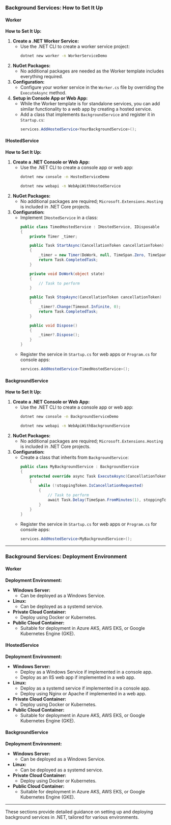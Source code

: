 ### Background Services: How to Set It Up

#### Worker
**How to Set It Up:**
1. **Create a .NET Worker Service:**
   - Use the .NET CLI to create a worker service project:
     ```bash
     dotnet new worker -n WorkerServiceDemo
     ```
2. **NuGet Packages:**
   - No additional packages are needed as the Worker template includes everything required.
3. **Configuration:**
   - Configure your worker service in the `Worker.cs` file by overriding the `ExecuteAsync` method.
4. **Setup in Console App or Web App:**
   - While the Worker template is for standalone services, you can add similar functionality to a web app by creating a hosted service.
   - Add a class that implements `BackgroundService` and register it in `Startup.cs`:
     ```csharp
     services.AddHostedService<YourBackgroundService>();
     ```

#### IHostedService
**How to Set It Up:**
1. **Create a .NET Console or Web App:**
   - Use the .NET CLI to create a console app or web app:
     ```bash
     dotnet new console -n HostedServiceDemo
     ```
     ```bash
     dotnet new webapi -n WebApiWithHostedService
     ```
2. **NuGet Packages:**
   - No additional packages are required; `Microsoft.Extensions.Hosting` is included in .NET Core projects.
3. **Configuration:**
   - Implement `IHostedService` in a class:
     ```csharp
     public class TimedHostedService : IHostedService, IDisposable
     {
         private Timer _timer;

         public Task StartAsync(CancellationToken cancellationToken)
         {
             _timer = new Timer(DoWork, null, TimeSpan.Zero, TimeSpan.FromMinutes(1));
             return Task.CompletedTask;
         }

         private void DoWork(object state)
         {
             // Task to perform
         }

         public Task StopAsync(CancellationToken cancellationToken)
         {
             _timer?.Change(Timeout.Infinite, 0);
             return Task.CompletedTask;
         }

         public void Dispose()
         {
             _timer?.Dispose();
         }
     }
     ```
   - Register the service in `Startup.cs` for web apps or `Program.cs` for console apps:
     ```csharp
     services.AddHostedService<TimedHostedService>();
     ```

#### BackgroundService
**How to Set It Up:**
1. **Create a .NET Console or Web App:**
   - Use the .NET CLI to create a console app or web app:
     ```bash
     dotnet new console -n BackgroundServiceDemo
     ```
     ```bash
     dotnet new webapi -n WebApiWithBackgroundService
     ```
2. **NuGet Packages:**
   - No additional packages are required; `Microsoft.Extensions.Hosting` is included in .NET Core projects.
3. **Configuration:**
   - Create a class that inherits from `BackgroundService`:
     ```csharp
     public class MyBackgroundService : BackgroundService
     {
         protected override async Task ExecuteAsync(CancellationToken stoppingToken)
         {
             while (!stoppingToken.IsCancellationRequested)
             {
                 // Task to perform
                 await Task.Delay(TimeSpan.FromMinutes(1), stoppingToken);
             }
         }
     }
     ```
   - Register the service in `Startup.cs` for web apps or `Program.cs` for console apps:
     ```csharp
     services.AddHostedService<MyBackgroundService>();
     ```

---

### Background Services: Deployment Environment

#### Worker
**Deployment Environment:**
- **Windows Server:**
  - Can be deployed as a Windows Service.
- **Linux:**
  - Can be deployed as a systemd service.
- **Private Cloud Container:**
  - Deploy using Docker or Kubernetes.
- **Public Cloud Container:**
  - Suitable for deployment in Azure AKS, AWS EKS, or Google Kubernetes Engine (GKE).

#### IHostedService
**Deployment Environment:**
- **Windows Server:**
  - Deploy as a Windows Service if implemented in a console app.
  - Deploy as an IIS web app if implemented in a web app.
- **Linux:**
  - Deploy as a systemd service if implemented in a console app.
  - Deploy using Nginx or Apache if implemented in a web app.
- **Private Cloud Container:**
  - Deploy using Docker or Kubernetes.
- **Public Cloud Container:**
  - Suitable for deployment in Azure AKS, AWS EKS, or Google Kubernetes Engine (GKE).

#### BackgroundService
**Deployment Environment:**
- **Windows Server:**
  - Can be deployed as a Windows Service.
- **Linux:**
  - Can be deployed as a systemd service.
- **Private Cloud Container:**
  - Deploy using Docker or Kubernetes.
- **Public Cloud Container:**
  - Suitable for deployment in Azure AKS, AWS EKS, or Google Kubernetes Engine (GKE).

---

These sections provide detailed guidance on setting up and deploying background services in .NET, tailored for various environments.
